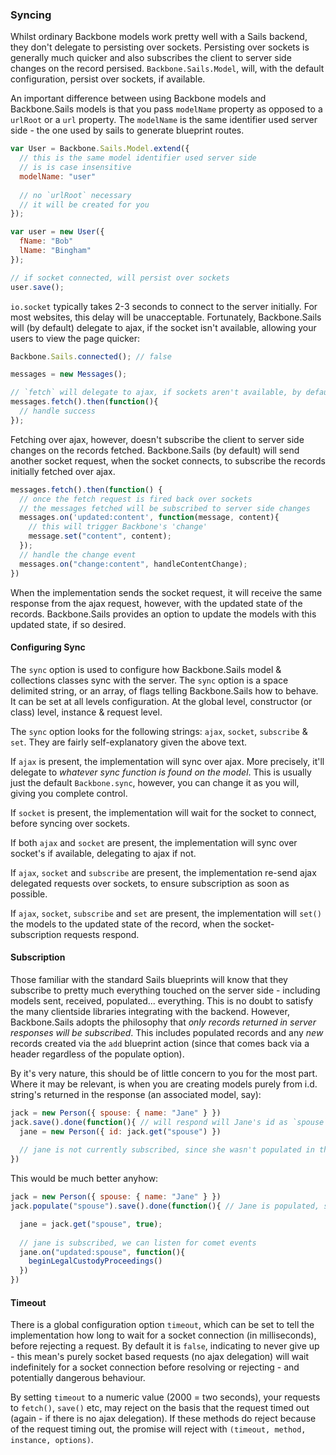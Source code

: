 ### Syncing

Whilst ordinary Backbone models work pretty well with a Sails backend, they don't delegate to persisting over sockets. Persisting over sockets is generally much quicker and also subscribes the client to server side changes on the record persised. `Backbone.Sails.Model`, will, with the default configuration, persist over sockets, if available.

An important difference between using Backbone models and Backbone.Sails models is that you pass `modelName` property as opposed to a `urlRoot` or a `url` property. The `modelName` is the same identifier used server side - the one used by sails to generate blueprint routes.

```javascript
var User = Backbone.Sails.Model.extend({
  // this is the same model identifier used server side
  // is is case insensitive
  modelName: "user" 
  
  // no `urlRoot` necessary
  // it will be created for you
});

var user = new User({
  fName: "Bob"
  lName: "Bingham"
});

// if socket connected, will persist over sockets
user.save();
```

`io.socket` typically takes 2-3 seconds to connect to the server initially. For most websites, this delay will be unacceptable. Fortunately, Backbone.Sails will (by default) delegate to ajax, if the socket isn't available, allowing your users to view the page quicker:

```javascript
Backbone.Sails.connected(); // false

messages = new Messages();

// `fetch` will delegate to ajax, if sockets aren't available, by default
messages.fetch().then(function(){
  // handle success
});
```

Fetching over ajax, however, doesn't subscribe the client to server side changes on the records fetched. Backbone.Sails (by default) will send another socket request, when the socket connects, to subscribe the records initially fetched over ajax.

```javascript
messages.fetch().then(function() {
  // once the fetch request is fired back over sockets
  // the messages fetched will be subscribed to server side changes
  messages.on('updated:content', function(message, content){
    // this will trigger Backbone's 'change'
    message.set("content", content); 
  });
  // handle the change event
  messages.on("change:content", handleContentChange);
})
```

When the implementation sends the socket request, it will receive the same response from the ajax request, however, with the updated state of the records. Backbone.Sails provides an option to update the models with this updated state, if so desired.

#### Configuring Sync

The `sync` option is used to configure how Backbone.Sails model & collections classes sync with the server. The `sync` option is a space delimited string, or an array, of flags telling Backbone.Sails how to behave. It can be set at all levels configuration. At the global level, constructor (or class) level, instance & request level.

The `sync` option looks for the following strings: `ajax`, `socket`, `subscribe` & `set`. They are fairly self-explanatory given the above text.

If `ajax` is present, the implementation will sync over ajax. More precisely, it'll delegate to *whatever sync function is found on the model*. This is usually just the default `Backbone.sync`, however, you can change it as you will, giving you complete control.

If `socket` is present, the implementation will wait for the socket to connect, before syncing over sockets.

If both `ajax` and `socket` are present, the implementation will sync over socket's if available, delegating to ajax if not.

If `ajax`, `socket` and `subscribe` are present, the implementation re-send ajax delegated requests over sockets, to ensure subscription as soon as possible.

If `ajax`, `socket`, `subscribe` and `set` are present, the implementation will `set()` the models to the updated state of the record, when the socket-subscription requests respond.

#### Subscription

Those familiar with the standard Sails blueprints will know that they subscribe to pretty much everything touched on the server side - including models sent, received, populated... everything. This is no doubt to satisfy the many clientside libraries integrating with the backend. However, Backbone.Sails adopts the philosophy that *only records returned in server responses will be subscribed*. This includes populated records and any *new* records created via the `add` blueprint action (since that comes back via a header regardless of the populate option).

By it's very nature, this should be of little concern to you for the most part. Where it may be relevant, is when you are creating models purely from i.d. string's returned in the response (an associated model, say):

```javascript
jack = new Person({ spouse: { name: "Jane" } })
jack.save().done(function(){ // will respond will Jane's id as `spouse` attribute
  jane = new Person({ id: jack.get("spouse") })
  
  // jane is not currently subscribed, since she wasn't populated in the POST request
})
```

This would be much better anyhow:

```javascript
jack = new Person({ spouse: { name: "Jane" } })
jack.populate("spouse").save().done(function(){ // Jane is populated, she is subscribed

  jane = jack.get("spouse", true);
  
  // jane is subscribed, we can listen for comet events
  jane.on("updated:spouse", function(){
    beginLegalCustodyProceedings()
  })
})
```

#### Timeout

There is a global configuration option `timeout`, which can be set to tell the implementation how long to wait for a socket connection (in milliseconds), before rejecting a request. By default it is `false`, indicating to never give up - this mean's purely socket based requests (no ajax delegation) will wait indefinitely for a socket connection before resolving or rejecting - and potentially dangerous behaviour.

By setting `timeout` to a numeric value (2000 = two seconds), your requests to `fetch()`, `save()` etc, may reject on the basis that the request timed out (again - if there is no ajax delegation). If these methods do reject because of the request timing out, the promise will reject with `(timeout, method, instance, options)`.
